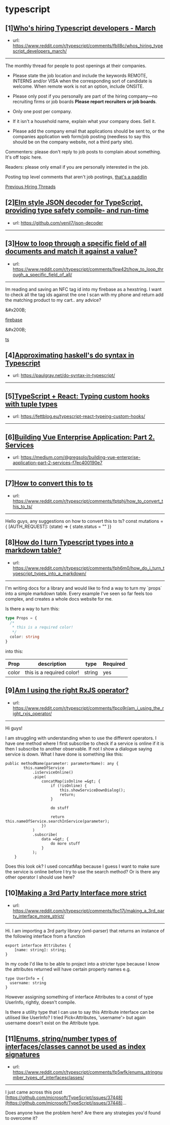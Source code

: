 # typescript
## [1][Who's hiring Typescript developers - March](https://www.reddit.com/r/typescript/comments/fbll8c/whos_hiring_typescript_developers_march/)
- url: https://www.reddit.com/r/typescript/comments/fbll8c/whos_hiring_typescript_developers_march/
---
The monthly thread for people to post openings at their companies.

* Please state the job location and include the keywords REMOTE, INTERNS and/or VISA when the corresponding sort of candidate is welcome. When remote work is not an option, include ONSITE.

* Please only post if you personally are part of the hiring company—no recruiting firms or job boards **Please report recruiters or job boards**. 

* Only one post per company. 

* If it isn't a household name, explain what your company does. Sell it.

* Please add the company email that applications should be sent to, or the companies application web form/job posting (needless to say this should be on the company website, not a third party site).


Commenters: please don't reply to job posts to complain about something. It's off topic here.

Readers: please only email if you are personally interested in the job. 

Posting top level comments that aren't job postings, [that's a paddlin](https://i.imgur.com/FxMKfnY.jpg)

[Previous Hiring Threads](https://www.reddit.com/r/typescript/search?sort=new&amp;restrict_sr=on&amp;q=flair%3AMonthly%2BHiring%2BThread)
## [2][Elm style JSON decoder for TypeScript, providing type safety compile- and run-time](https://www.reddit.com/r/typescript/comments/fptbvb/elm_style_json_decoder_for_typescript_providing/)
- url: https://github.com/venil7/json-decoder
---

## [3][How to loop through a specific field of all documents and match it against a value?](https://www.reddit.com/r/typescript/comments/fpw42t/how_to_loop_through_a_specific_field_of_all/)
- url: https://www.reddit.com/r/typescript/comments/fpw42t/how_to_loop_through_a_specific_field_of_all/
---
Im reading and saving an NFC tag id into my firebase as a hexstring. I want to check all the tag ids against the one I scan with my phone and return add the matching product to my cart.. any advice?

&amp;#x200B;

[firebase](https://preview.redd.it/zydt47wml7p41.png?width=974&amp;format=png&amp;auto=webp&amp;s=d42e71e7aaf8bd0c2bc885147dc814a44b6eea53)

&amp;#x200B;

[ts](https://preview.redd.it/mnbhynfol7p41.png?width=677&amp;format=png&amp;auto=webp&amp;s=8ac975ee0b9d60ce6527f8dd81b15d47d0ef3fc1)
## [4][Approximating haskell's do syntax in Typescript](https://www.reddit.com/r/typescript/comments/fpvsxu/approximating_haskells_do_syntax_in_typescript/)
- url: https://paulgray.net/do-syntax-in-typescript/
---

## [5][TypeScript + React: Typing custom hooks with tuple types](https://www.reddit.com/r/typescript/comments/fpt5nf/typescript_react_typing_custom_hooks_with_tuple/)
- url: https://fettblog.eu/typescript-react-typeing-custom-hooks/
---

## [6][Building Vue Enterprise Application: Part 2. Services](https://www.reddit.com/r/typescript/comments/fpjcut/building_vue_enterprise_application_part_2/)
- url: https://medium.com/@gregsolo/building-vue-enterprise-application-part-2-services-f7ec400190e7
---

## [7][How to convert this to ts](https://www.reddit.com/r/typescript/comments/fptqhj/how_to_convert_this_to_ts/)
- url: https://www.reddit.com/r/typescript/comments/fptqhj/how_to_convert_this_to_ts/
---
Hello guys, any suggestions on how to convert this to ts?
const mutations = {
 [AUTH_REQUEST]: (state) =&gt; {
   state.status = ""
}}
## [8][How do I turn Typescript types into a markdown table?](https://www.reddit.com/r/typescript/comments/fph6m0/how_do_i_turn_typescript_types_into_a_markdown/)
- url: https://www.reddit.com/r/typescript/comments/fph6m0/how_do_i_turn_typescript_types_into_a_markdown/
---
I'm writing docs for a library and would like to find a way to turn my \`props\` into a simple markdown table. Every example I've seen so far feels too complex, and creates a whole docs website for me.

Is there a way to turn this:

```typescript
type Props = {
  /*
   * this is a required color!
   */
  color: string
}
```

into this:

| Prop  | description  | type  | Required  |
|---|---|---|---|
|  color | this is a required color!  | string  | yes |
## [9][Am I using the right RxJS operator?](https://www.reddit.com/r/typescript/comments/fpco9r/am_i_using_the_right_rxjs_operator/)
- url: https://www.reddit.com/r/typescript/comments/fpco9r/am_i_using_the_right_rxjs_operator/
---
Hi guys!

I am struggling with understanding when to use the different operators. I have one method where I first subscribe to check if a service is online if it is then I subscribe to another observable. If not I show a dialogue saying service is down. What I have done is something like this:

    public methodName(parameter: parameterName): any {
            this.nameOfService
                .isServiceOnline()
                .pipe(
                    concatMap(isOnline =&gt; {
                        if (!isOnline) {
                            this.showServiceDownDialog();
                            return;
                        }
    
                        do stuff
    
                        return this.nameOfService.searchInService(parameter);
                    })
                )
                .subscribe(
                    data =&gt; {
                        do more stuff
                    }
                );
        }

Does this look ok? I used concatMap because I guess I want to make sure the service is online before I try to use the search method? Or is there any other operator I should use here?
## [10][Making a 3rd Party Interface more strict](https://www.reddit.com/r/typescript/comments/fpc17j/making_a_3rd_party_interface_more_strict/)
- url: https://www.reddit.com/r/typescript/comments/fpc17j/making_a_3rd_party_interface_more_strict/
---
Hi. I am importing a 3rd party library (xml-parser) that returns an instance of the following interface from a function

    export interface Attributes {
        [name: string]: string;
    }

In my code I'd like to be able to project into a stricter type because I know the attributes returned will have certain property names e.g.

    type UserInfo = {
      username: string
    }

However assigning something of interface Attributes to a const of type UserInfo, rightly, doesn't compile. 

Is there a utility type that I can use to say this Attribute interface can be utilised like UserInfo? I tried Pick&lt;Attributes, 'username'&gt; but again username doesn't exist on the Attribute type.
## [11][Enums, string/number types of interfaces/classes cannot be used as index signatures](https://www.reddit.com/r/typescript/comments/fp5wfk/enums_stringnumber_types_of_interfacesclasses/)
- url: https://www.reddit.com/r/typescript/comments/fp5wfk/enums_stringnumber_types_of_interfacesclasses/
---
I just came across this post [https://github.com/microsoft/TypeScript/issues/37448](https://github.com/microsoft/TypeScript/issues/37448)...

Does anyone have the problem here? Are there any strategies you'd found to overcome it?
